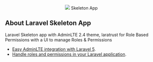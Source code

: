 <p align="center"><img src="https://laravel.com/assets/img/components/logo-laravel.svg"> Skeleton App</p>


## About Laravel Skeleton App

Laravel Skeleton app with AdminLTE 2.4 theme, laratrust for Role Based Permissions with a UI to manage Roles & Permissions

- [Easy AdminLTE integration with Laravel 5](https://github.com/jeroennoten/Laravel-AdminLTE).
- [Handle roles and permissions in your Laravel application](https://github.com/santigarcor/laratrust).